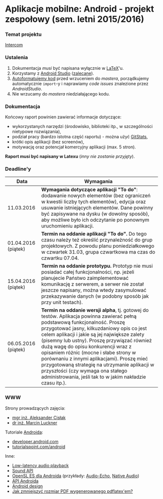 # Aplikacje mobilne: Android - projekt zespołowy (sem. letni 2015/2016) #

### Temat projektu ###

[Intercom](https://en.wikipedia.org/wiki/Intercom)

### Ustalenia ###

1. Dokumentacja *musi* być napisana wyłącznie w [LaTeX](https://www.latex-project.org/)'u.
1. Korzystamy z [Android Studio](http://developer.android.com/sdk/index.html) ([zalecane](http://stackoverflow.com/questions/1715697/what-is-the-best-ide-to-develop-android-apps-in)).
1. [Autoformatujemy kod](http://stackoverflow.com/questions/16580171/code-formatting-shortcut-in-android-studio) przed wrzuceniem do *mastera*, porządkujemy automatycznie `import`-y i naprawiamy *code issues* znalezione przez *AndroidStudio*.
1. Nie wrzucamy do *mastera* niedziałającego kodu.

### Dokumentacja ###

Końcowy raport powinien zawierać informacje dotyczące:
- wykorzystanych narzędzi (środowisko, biblioteki itp., w szczególności nietypowe rozwiązania),
- podział pracy (bardzo istotna część raportu) - można użyć [GitStats](http://stackoverflow.com/questions/1828874/generating-statistics-from-git-repository),
- krótki opis aplikacji (bez screenów),
- motywację oraz potencjał komercyjny aplikacji (max. 5 stron).

**Raport musi być napisany w Latexu** (*inny nie zostanie przyjęty*).

### Deadline'y ###

Data | Wymagania
---|---
11.03.2016 | **Wymagania dotyczące aplikacji "To do"**: dodawanie nowych elementów (bez ograniczeń w kwestii liczby tych elementów), edycja oraz usuwanie istniejących elementów. Dane powinny być zapisywane na dysku (w dowolny sposób), aby możliwe było ich odczytanie po ponownym uruchomieniu aplikacji.
01.04.2016 (piątek) | **Termin na oddanie aplikacji "To do".** Do tego czasu należy też określić przynależność do grup projektowych. Z powodu planu poniedziałkowego w czwartek 31.03, grupa czwartkowa ma czas do czwartku 07.04.
15.04.2016 (piątek) | **Termin na oddanie prototypu.** Prototyp nie musi posiadać całej funkcjonalności, np. jeżeli planujecie Państwo zaimplementować komunikację z serwerem, a serwer nie został jeszcze napisany, można wtedy zasymulować przekazywanie danych (w podobny sposób jak przy unit testach).
06.05.2016 (piątek) | **Termin na oddanie wersji alpha**, tj. gotowej do testów. Aplikacja powinna zawierać pełną podstawową funkcjonalność. Proszę przygotować jasny, kilkuzdaniowy opis co jest celem aplikacji i jakie są jej największe zalety (pisemny lub ustny). Proszę przywiązać również dużą wagę do opisu konkurencji wraz z opisaniem różnic (mocne i słabe strony w porównaniu z innymi aplikacjami). Proszę mieć przygotowaną strategię na utrzymanie aplikacji w przyszłości (czy wymaga ona stałego administrowania, jeśli tak to w jakim nakładzie czasu itp.).

### WWW ###

Strony prowadzących zajęcia:
- [mgr inż. Aleksander Cisłak](http://pages.mini.pw.edu.pl/~cislaka/)
- [dr inż. Marcin Luckner](http://www.mini.pw.edu.pl/~lucknerm/?Dydaktyka___Programowanie_mobilne%3A_Android)

Tutoriale [Androida](https://en.wikipedia.org/wiki/Android_(operating_system)):
- [developer.android.com](http://developer.android.com/training/index.html)
- [tutorialspoint.com/android](http://www.tutorialspoint.com/android/)

Inne:
- [Low-latency audio playback](http://stackoverflow.com/questions/14842803/low-latency-audio-playback-on-android)
- [Sound API](http://stackoverflow.com/questions/7266298/android-sound-api-deterministic-low-latency)
- [OpenSL ES dla Androida](http://developer.android.com/ndk/guides/audio/opensl-for-android.html) (przykłady: [Audio-Echo](https://github.com/googlesamples/android-ndk/tree/master/audio-echo), [Native Audio](https://github.com/googlesamples/android-ndk/tree/master/native-audio))
- [API Androida](http://developer.android.com/reference/packages.html)
- [Android design](http://www.google.com/design/spec/material-design/introduction.html)
- [Jak zmniejszyć rozmiar PDF wygenerowanego pdflatex'em?](http://tex.stackexchange.com/questions/18987/how-to-make-the-pdfs-produced-by-pdflatex-smaller)
